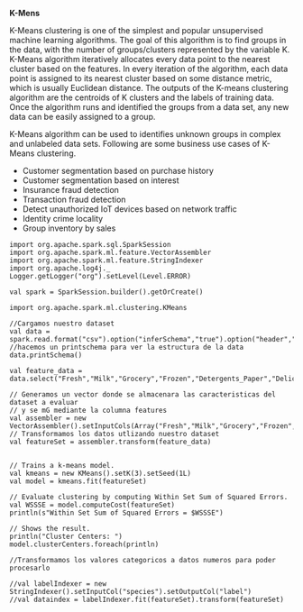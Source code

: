 **K-Mens**

K-Means clustering is one of the simplest and popular unsupervised machine learning algorithms. The goal of this algorithm is to find groups in the data, with the number of groups/clusters represented by the variable K. K-Means algorithm iteratively allocates every data point to the nearest cluster based on the features. In every iteration of the algorithm, each data point is assigned to its nearest cluster based on some distance metric, which is usually Euclidean distance. The outputs of the K-means clustering algorithm are the centroids of K clusters and the labels of training data. Once the algorithm runs and identified the groups from a data set, any new data can be easily assigned to a group.

K-Means algorithm can be used to identifies unknown groups in complex and unlabeled data sets. Following are some business use cases of K-Means clustering.

- Customer segmentation based on purchase history
- Customer segmentation based on interest
- Insurance fraud detection
- Transaction fraud detection
- Detect unauthorized IoT devices based on network traffic
- Identity crime locality
- Group inventory by sales
```
import org.apache.spark.sql.SparkSession
import org.apache.spark.ml.feature.VectorAssembler
import org.apache.spark.ml.feature.StringIndexer
import org.apache.log4j._
Logger.getLogger("org").setLevel(Level.ERROR)

val spark = SparkSession.builder().getOrCreate()

import org.apache.spark.ml.clustering.KMeans

//Cargamos nuestro dataset
val data = spark.read.format("csv").option("inferSchema","true").option("header","true").csv("Wholesale_customers_data.csv")
//hacemos un printschema para ver la estructura de la data
data.printSchema()

val feature_data = data.select("Fresh","Milk","Grocery","Frozen","Detergents_Paper","Delicassen")

// Generamos un vector donde se almacenara las caracteristicas del dataset a evaluar
// y se mG mediante la columna features   
val assembler = new VectorAssembler().setInputCols(Array("Fresh","Milk","Grocery","Frozen","Detergents_Paper","Delicassen")).setOutputCol("features")
// Transformamos los datos utlizando nuestro dataset
val featureSet = assembler.transform(feature_data)


// Trains a k-means model.
val kmeans = new KMeans().setK(3).setSeed(1L)
val model = kmeans.fit(featureSet)

// Evaluate clustering by computing Within Set Sum of Squared Errors.
val WSSSE = model.computeCost(featureSet)
println(s"Within Set Sum of Squared Errors = $WSSSE")

// Shows the result.
println("Cluster Centers: ")
model.clusterCenters.foreach(println)

//Transformamos los valores categoricos a datos numeros para poder procesarlo

//val labelIndexer = new StringIndexer().setInputCol("species").setOutputCol("label")
//val dataindex = labelIndexer.fit(featureSet).transform(featureSet)
```
